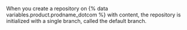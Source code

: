 When you create a repository on {% data variables.product.prodname_dotcom %} with content, the repository is initialized with a single branch, called the default branch.
